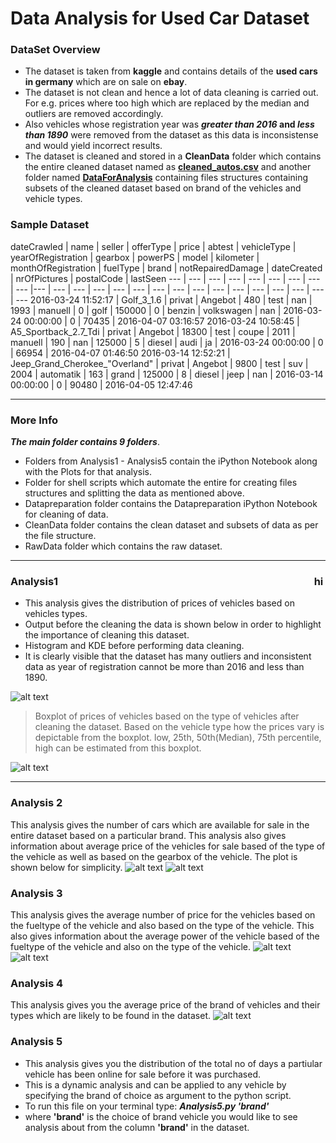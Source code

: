 # Data Analysis for Used Car Dataset
### DataSet Overview
  + The dataset is taken from **kaggle** and contains details of the **used cars in germany** which are on sale on **ebay**.
  + The dataset is not clean and hence a lot of data cleaning is carried out. For e.g. prices where too high which are      replaced by the median and outliers are removed accordingly. 
  + Also vehicles whose registration year was **_greater than 2016_ and _less than 1890_** were removed from the dataset as this data is inconsistense and would yield incorrect results.
  + The dataset is cleaned and stored in a **CleanData** folder which contains the entire cleaned dataset named as **[cleaned_autos.csv](https://github.com/ajaymache/DataAnalysisUsingPython/tree/master/DAUP-Project/CleanData/CleanedDataSet)** and another folder named **[DataForAnalysis](https://github.com/ajaymache/DataAnalysisUsingPython/tree/master/DAUP-Project/CleanData/DataForAnalysis)** containing files structures containing subsets of the cleaned dataset based on brand of the vehicles and vehicle types.  
  
### Sample Dataset
dateCrawled | name | seller | offerType | price | abtest | vehicleType | yearOfRegistration | gearbox | powerPS | model | kilometer | monthOfRegistration | fuelType | brand | notRepairedDamage | dateCreated | nrOfPictures | postalCode | lastSeen 
--- | --- | --- | --- | --- | --- | --- | --- | --- |--- | --- | --- | --- | --- | --- | --- | --- | --- | --- | --- | --- | --- | --- | --- | ---
2016-03-24 11:52:17 | Golf_3_1.6 | privat | Angebot | 480 | test | nan | 1993 | manuell | 0 | golf | 150000 | 0 | benzin | volkswagen | nan | 2016-03-24 00:00:00 | 0 | 70435 | 2016-04-07 03:16:57
2016-03-24 10:58:45 | A5_Sportback_2.7_Tdi | privat | Angebot | 18300 | test | coupe | 2011 | manuell | 190 | nan | 125000 | 5 | diesel | audi | ja | 2016-03-24 00:00:00 | 0 | 66954 | 2016-04-07 01:46:50
2016-03-14 12:52:21 | Jeep_Grand_Cherokee_"Overland" | privat | Angebot | 9800 | test | suv | 2004 | automatik | 163 | grand | 125000 | 8 | diesel | jeep | nan | 2016-03-14 00:00:00 | 0 | 90480 | 2016-04-05 12:47:46
***
### More Info
__*The main folder contains 9 folders*__.

  + Folders from Analysis1 - Analysis5 contain the iPython Notebook along with the Plots for that analysis.
  + Folder for shell scripts which automate the entire for creating files structures and splitting the data as mentioned above.
  + Datapreparation folder contains the Datapreparation iPython Notebook for cleaning of data.
  + CleanData folder contains the clean dataset and subsets of data as per the file structure.
  + RawData folder which contains the raw dataset.  <br/>
 
***
### Analysis1<text style="padding-left:25em">hi</text>
+ This analysis gives the distribution of prices of vehicles based on vehicles types.
+ Output before the cleaning the data is shown below in order to highlight the importance of cleaning this dataset.
+ Histogram and KDE before performing data cleaning.
+ It is clearly visible that the dataset has many outliers and inconsistent data as year of registration cannot be more than 2016 and less than 1890.

![alt text](https://github.com/ajaymache/DataAnalysisUsingPython/blob/master/DAUP-Project/DataPreparation/Plots/vehicle-distribution.png "Logo Title Text 1")

> Boxplot of prices of vehicles based on the type of vehicles after cleaning the dataset. Based on the vehicle type how the prices vary is depictable from the boxplot. low, 25th, 50th(Median), 75th percentile, high can be estimated from this boxplot.

![alt text](https://github.com/ajaymache/DataAnalysisUsingPython/blob/master/DAUP-Project/Analysis1/Plots/price-vehicleType-boxplot.png "Logo Title Text 1")
***
### Analysis 2
This analysis gives the number of cars which are available for sale in the entire dataset based on a particular brand. This analysis also gives information about average price of the vehicles for sale based of the type of the vehicle as well as based on the gearbox of the vehicle. The plot is shown below for simplicity.
![alt text](https://github.com/ajaymache/DataAnalysisUsingPython/blob/master/DAUP-Project/Analysis2/Plots/brand-vehicleCount.png "Logo Title Text 1")
![alt text](https://github.com/ajaymache/DataAnalysisUsingPython/blob/master/DAUP-Project/Analysis2/Plots/vehicletype-gearbox-price.png "Logo Title Text 1")
### Analysis 3
This analysis gives the average number of price for the vehicles based on the fueltype of the vehicle and also based on the type of the vehicle. This also gives information about the average power of the vehicle based of the fueltype of the vehicle and also on the type of the vehicle.
![alt text](https://github.com/ajaymache/DataAnalysisUsingPython/blob/master/DAUP-Project/Analysis3/Plots/vehicletype-fueltype-price.png "Logo Title Text 1")
![alt text](https://github.com/ajaymache/DataAnalysisUsingPython/blob/master/DAUP-Project/Analysis3/Plots/vehicletype-fueltype-power.png "Logo Title Text 1")
### Analysis 4
This analysis gives you the average price of the brand of vehicles and their types which are likely to be found in the dataset.
![alt text](https://github.com/ajaymache/DataAnalysisUsingPython/blob/master/DAUP-Project/Analysis4/Plots/heatmap-price-brand-vehicleType.png "Logo Title Text 1")
### Analysis 5
+ This analysis gives you the distribution of the total no of days a partiular vehicle has been online for sale before it was purchased. 
+ This is a dynamic analysis and can be applied to any vehicle by specifying the brand of choice as argument to the python script.
+ To run this file on your terminal type: __*Analysis5.py 'brand'*__  
+ where **'brand'** is the choice of brand vehicle you would like to see analysis about from the column **'brand'** in the dataset.






